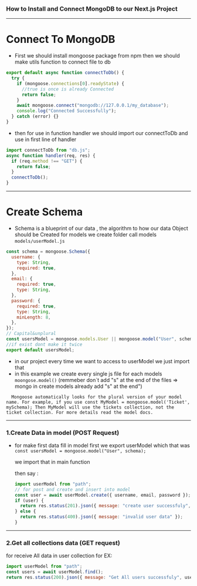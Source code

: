### How to Install and Connect MongoDB to our Next.js Project

---

# Connect To MongoDB

- First we should install mongoose package from npm
  then we should make utils function to connect file to db

```javascript
export default async function connectToDb() {
  try {
    if (mongoose.connections[0].readyState) {
      //true is once is already Connected
      return false;
    }
    await mongoose.connect("mongodb://127.0.0.1/my_database");
    console.log("Connected Successfully");
  } catch (error) {}
}
```

- then for use in function handler we should import our connectToDb and use in first line of handler

```javascript
import connectToDb from "db.js";
async function handler(req, res) {
  if (req.method !== "GET") {
    return false;
  }
  connectToDb();
}
```

---

# Create Schema

- Schema is a blueprint of our data , the algorithm to how our data Object should be Created for models we create folder call models
  `models/userModel.js`

```javascript
const schema = mongoose.Schema({
  username: {
    type: String,
    required: true,
  },
  email: {
    required: true,
    type: String,
  },
  password: {
    required: true,
    type: String,
    minLength: 8,
  },
});
// Capital&unplural
const usersModel = mongoose.models.User || mongoose.model("User", schema);
//if exist dont make it twice
export default usersModel;
```

- in our project every time we want to access to userModel we just import that
- in this example we create every single js file for each models
  `moongose.model()` (remmeber don`t add "s" at the end of the files => mongo in create models already add "s" at the end")

`  Mongoose automatically looks for the plural version of your model name. For example, if you use
const MyModel = mongoose.model('Ticket', mySchema);
Then MyModel will use the tickets collection, not the ticket collection. For more details read the model docs.`

---

### 1.Create Data in model (POST Request)

- for make first data fill in model
  first we export userModel
  which that was `const usersModel = mongoose.model("User", schema);`

  we import that in main function

  then say :

  ```javascript
  import userModel from "path";
  // for post and create and insert into model
  const user = await userModel.create({ username, email, password });
  if (user) {
    return res.status(201).json({ message: "create user successfuly", user });
  } else {
    return res.status(400).json({ message: "invalid user data" });
  }
  ```

---

### 2.Get all collections data (GET request)

for receive All data in user collection for EX:

```javascript
import userModel from "path";
const users = await userModel.find();
return res.status(200).json({ message: "Get All users successfuly", users });
```

